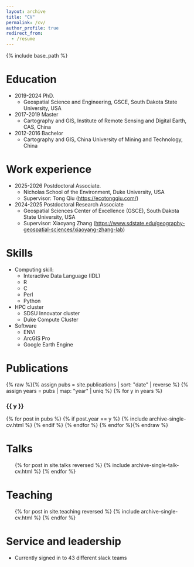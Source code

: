 ```yaml
---
layout: archive
title: "CV"
permalink: /cv/
author_profile: true
redirect_from:
  - /resume
---
```


{% include base_path %}

Education
======
* 2019-2024  PhD.
  - Geospatial Science and Engineering, GSCE, South Dakota State University, USA    
* 2017-2019  Master
  - Cartography and GIS, Institute of Remote Sensing and Digital Earth, CAS, China 
* 2012-2016  Bachelor
  - Cartography and GIS, China University of Mining and Technology, China 


Work experience
======
* 2025-2026  Postdoctoral Associate.
  - Nicholas School of the Environment, Duke University, USA
  - Supervisor: Tong Qiu (https://ecotongqiu.com/)
* 2024-2025  Postdoctoral Research Associate
  - Geospatial Sciences Center of Excellence (GSCE), South Dakota State University, USA
  - Supervisor: Xiaoyang Zhang (https://www.sdstate.edu/geography-geospatial-sciences/xiaoyang-zhang-lab)
  
Skills
======
* Computing skill:
  - Interactive Data Language (IDL)
  - R
  - C
  - Perl
  - Python
* HPC cluster
  - SDSU Innovator cluster
  - Duke Compute Cluster
* Software
  - ENVI
  - ArcGIS Pro
  - Google Earth Engine

Publications
======
  {% raw %}{% assign pubs = site.publications | sort: "date" | reverse %}
  {% assign years = pubs | map: "year" | uniq %}
  {% for y in years %}
  ### {{ y }}
  {% for post in pubs %}
    {% if post.year == y %}
      {% include archive-single-cv.html %}
    {% endif %}
  {% endfor %}
  {% endfor %}{% endraw %}
  
Talks
======
  <ul>{% for post in site.talks reversed %}
    {% include archive-single-talk-cv.html  %}
  {% endfor %}</ul>
  
Teaching
======
  <ul>{% for post in site.teaching reversed %}
    {% include archive-single-cv.html %}
  {% endfor %}</ul>
  
Service and leadership
======
* Currently signed in to 43 different slack teams
